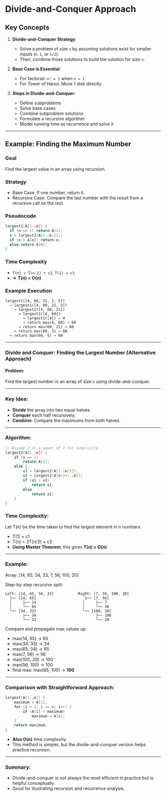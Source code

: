 # Divide-and-Conquer Approach 

## Key Concepts
1. **Divide-and-Conquer Strategy**:
    - Solve a problem of size `n` by assuming solutions exist for smaller inputs (`n-1`, or `n/2`).
    - Then, combine those solutions to build the solution for size `n`.

2. **Base Case is Essential**:
    - For factorial: `n! = 1` when `n = 1`
    - For Tower of Hanoi: Move 1 disk directly

3. **Steps in Divide-and-Conquer**:
    - Define subproblems
    - Solve base cases
    - Combine subproblem solutions
    - Formulate a recursive algorithm
    - Model running time as recurrence and solve it

---

## Example: Finding the Maximum Number

### Goal
Find the largest value in an array using recursion.

### Strategy
- Base Case: If one number, return it.
- Recursive Case: Compare the last number with the result from a recursive call on the rest.

### Pseudocode
```cpp
largest1(A[1..n]) {
  if (n == 1) return A[1];
  x = largest1(A[1..n-1]);
  if (x > A[n]) return x;
  else return A[n];
}
```

### Time Complexity
- `T(n) = T(n-1) + c2`, `T(1) = c1`
- ⇒ **T(n) = O(n)**

### Example Execution
```
largest1([4, 60, 21, 3, 5])
  → largest1([4, 60, 21, 3])
    → largest1([4, 60, 21])
      → largest1([4, 60])
        → largest1([4]) → 4
        → return max(4, 60) → 60
      → return max(60, 21) → 60
    → return max(60, 3) → 60
  → return max(60, 5) → 60
```

---


### Divide and Conquer: Finding the Largest Number (Alternative Approach)

#### Problem:
Find the largest number in an array of size `n` using divide-and-conquer.

---

### Key Idea:
- **Divide** the array into two equal halves.
- **Conquer** each half recursively.
- **Combine**: Compare the maximums from both halves.

---

### Algorithm:
```c
// Assume n is a power of 2 for simplicity
largest2(A[1..n]) {
    if (n == 1)
        return A[1];
    else {
        x1 = largest2(A[1..n/2]);
        x2 = largest2(A[n/2+1..n]);
        if (x1 > x2)
            return x1;
        else
            return x2;
    }
}
```

### Time Complexity:
Let T(n) be the time taken to find the largest element in n numbers.
- T(1) = c1
- T(n) = 2T(n/2) + c2
- **Using Master Theorem**, this gives **T(n) = O(n)**

---

### Example:
Array: [14, 65, 34, 33, 7, 56, 100, 20]

Step-by-step recursive split:
```
Left: [14, 65, 34, 33]           Right: [7, 56, 100, 20]
  ├── [14, 65]                      ├── [7, 56]
  │     ├── 14                     │     ├── 7
  │     └── 65                     │     └── 56
  └── [34, 33]                     └── [100, 20]
        ├── 34                           ├── 100
        └── 33                           └── 20
```
Compare and propagate max values up:
- max(14, 65) → 65
- max(34, 33) → 34
- max(65, 34) → 65
- max(7, 56) → 56
- max(100, 20) → 100
- max(56, 100) → 100
- final max: max(65, 100) → **100**

---

### Comparison with Straightforward Approach:
```c
largest(A[1..n]) {
    maximum = A[1];
    for (i = 2; i <= n; i++) {
        if (A[i] > maximum)
            maximum = A[i];
    }
    return maximum;
}
```
- **Also O(n)** time complexity.
- This method is simpler, but the divide-and-conquer version helps practice recursion.

---

### Summary:
- Divide-and-conquer is not always the most efficient in practice but is helpful conceptually.
- Good for illustrating recursion and recurrence analysis.
